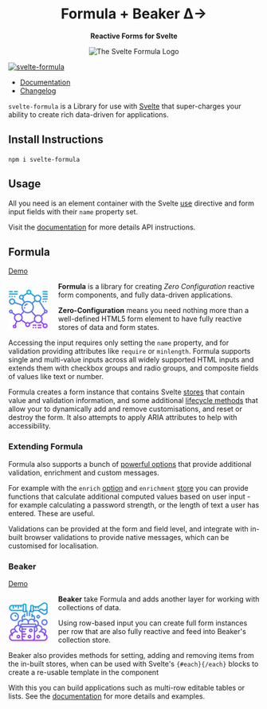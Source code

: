 <div style='text-align: center'>

# Formula + Beaker Δ→

**Reactive Forms for Svelte**

![The Svelte Formula Logo](https://raw.githubusercontent.com/tanepiper/svelte-formula/main/docs/img/logo_256.png)

</div>

[![svelte-formula](https://img.shields.io/npm/v/svelte-formula?label=svelte-formula)](https://www.npmjs.com/package/svelte-formula)

- [Documentation](https://formula.svelte.codes)
- [Changelog](https://github.com/tanepiper/svelte-formula/blob/main/CHANGELOG.md)

`svelte-formula` is a Library for use with [Svelte](https://svelte.dev) that super-charges your ability to create rich
data-driven for applications.

## Install Instructions

`npm i svelte-formula`

## Usage

All you need is an element container with the Svelte [use](https://svelte.dev/docs#use_action) directive and form input
fields with their `name` property set.

Visit the [documentation](https://formula.svelte.codes) for more details API instructions.

## Formula

[Demo](https://svelte.dev/repl/dda29ae516284147871b58a4f1966315)

<div style='text-align: center; float: left; margin-right: 20px'>

![The Svelte Formula Logo](https://raw.githubusercontent.com/tanepiper/svelte-formula/main/docs/img/formula-small.png)

</div>

**Formula** is a library for creating _Zero Configuration_ reactive form components, and fully data-driven applications.

**Zero-Configuration** means you need nothing more than a well-defined HTML5 form element to have fully reactive stores
of data and form states.

Accessing the input requires only setting the `name` property, and for validation providing attributes like `require`
or `minlength`. Formula supports single and multi-value inputs across all widely supported HTML inputs and extends them
with checkbox groups and radio groups, and composite fields of values like text or number.

Formula creates a form instance that contains Svelte [stores](https://formula.svelte.codes/docs/stores/stores) that
contain value and validation information, and some
additional [lifecycle methods](https://formula.svelte.codes/docs/lifecycle) that allow your to dynamically add and
remove customisations, and reset or destroy the form. It also attempts to apply ARIA attributes to help with
accessibility.

### Extending Formula

Formula also supports a bunch of [powerful options](https://formula.svelte.codes/docs/options) that provide additional
validation, enrichment and custom messages.

For example with the `enrich` [option](https://formula.svelte.codes/docs/options#enrich)
and `enrichment` [store](https://formula.svelte.codes/docs/stores/stores-enrichment) you can provide functions that
calculate additional computed values based on user input - for example calculating a password strength, or the length of
text a user has entered. These are useful.

Validations can be provided at the form and field level, and integrate with in-built browser validations to provide
native messages, which can be customised for localisation.

### Beaker

[Demo](https://svelte.dev/repl/c146c7976360405cba9a696e3fee853b)

<div style='text-align: center; float: left; margin-right: 20px'>

![The Svelte Formula Logo](https://raw.githubusercontent.com/tanepiper/svelte-formula/main/docs/img/beaker-small.png)

</div>

**Beaker** take Formula and adds another layer for working with collections of data.

Using row-based input you can create full form instances per row that are also fully reactive and feed into Beaker's
collection store.

Beaker also provides methods for setting, adding and removing items from the in-built stores, when can be used with
Svelte's `{#each}{/each}` blocks to create a re-usable template in the component

With this you can build applications such as multi-row editable tables or lists. See
the [documentation](https://formula.svelte.codes/docs/groups/beaker) for more details and examples.
